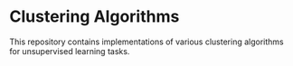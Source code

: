 # Clustering Algorithms
This repository contains implementations of various clustering algorithms for unsupervised learning tasks.
